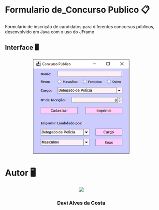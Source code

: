 # Formulario de_Concurso Publico 📋
Formulário de inscrição de candidatos para diferentes concursos públicos, desenvolvido em Java com o uso do JFrame

## Interface :desktop_computer:<br>

<p align="center">
  <img src= "https://raw.githubusercontent.com/Davi4076018/Formulario_de_Concurso_Publico/main/img-readme/imagem%20do%20formulario.png" />
</p>

# Autor 🖥

<p align="center">
  <img src= "https://avatars.githubusercontent.com/u/89622689?v=4" width = "250px"></a>
  <h3 align="center">Davi Alves da Costa</h3>
</p>
